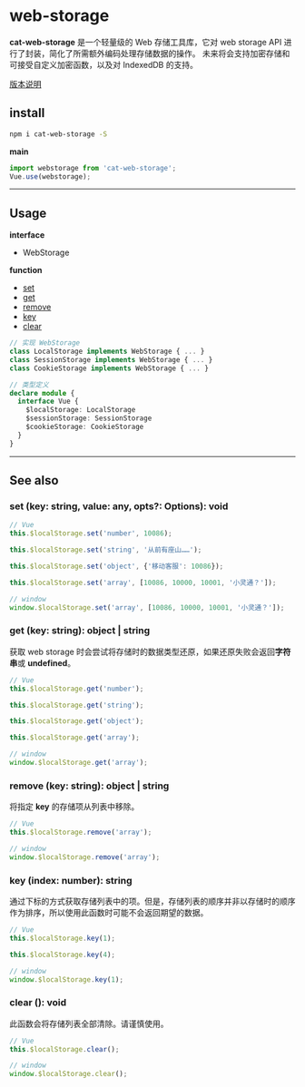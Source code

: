 # web-storage
**cat-web-storage** 是一个轻量级的 Web 存储工具库，它对 web storage API 进行了封装，简化了所需额外编码处理存储数据的操作。
未来将会支持加密存储和可接受自定义加密函数，以及对 IndexedDB 的支持。

[版本说明](/linxsbox/cat-web-storage/blob/dev/README-Version.md)

## install

```bash
npm i cat-web-storage -S
```

**main**
```javascript
import webstorage from 'cat-web-storage';
Vue.use(webstorage);
```

---

## Usage
**interface**
- WebStorage

**function**
- [set](#-set-key-string-object--string)
- [get](#-get-key-string-object--string)
- [remove](#-remove-key-string-object--string)
- [key](#-key-key-string-object--string)
- [clear](#-clear-key-string-object--string)

```ts
// 实现 WebStorage
class LocalStorage implements WebStorage { ... }
class SessionStorage implements WebStorage { ... }
class CookieStorage implements WebStorage { ... }

// 类型定义
declare module {
  interface Vue {
    $localStorage: LocalStorage
    $sessionStorage: SessionStorage
    $cookieStorage: CookieStorage
  }
} 
```

---

## See also

### <a id="#set"></a> set (key: string, value: any, opts?: Options): void

```javascript
// Vue
this.$localStorage.set('number', 10086);

this.$localStorage.set('string', '从前有座山……');

this.$localStorage.set('object', {'移动客服': 10086});

this.$localStorage.set('array', [10086, 10000, 10001, '小灵通？']);

// window
window.$localStorage.set('array', [10086, 10000, 10001, '小灵通？']);
```

### <a id="#get"></a> get (key: string): object | string

获取 web storage 时会尝试将存储时的数据类型还原，如果还原失败会返回**字符串**或 **undefined**。

```javascript
// Vue
this.$localStorage.get('number');

this.$localStorage.get('string');

this.$localStorage.get('object');

this.$localStorage.get('array');

// window
window.$localStorage.get('array');
```

### <a id="#remove"></a> remove (key: string): object | string

将指定 **key** 的存储项从列表中移除。

```javascript
// Vue
this.$localStorage.remove('array');

// window
window.$localStorage.remove('array');
```

### <a id="#key"></a> key (index: number): string

通过下标的方式获取存储列表中的项。但是，存储列表的顺序并非以存储时的顺序作为排序，所以使用此函数时可能不会返回期望的数据。

```javascript
// Vue
this.$localStorage.key(1);

this.$localStorage.key(4);

// window
window.$localStorage.key(1);
```

### <a id="#clear"></a> clear (): void

此函数会将存储列表全部清除。请谨慎使用。

```javascript
// Vue
this.$localStorage.clear();

// window
window.$localStorage.clear();
```
